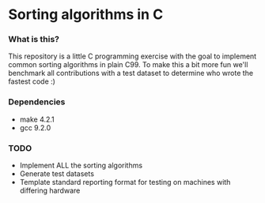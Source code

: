 # Sorting algorithms in C

### What is this?
This repository is a little C programming exercise with the goal to implement common sorting algorithms in plain C99. To make this a bit more fun we'll benchmark all contributions with a test dataset to determine who wrote the fastest code :)

### Dependencies
- make 4.2.1
- gcc 9.2.0

### TODO
- Implement ALL the sorting algorithms
- Generate test datasets
- Template standard reporting format for testing on machines with differing hardware
